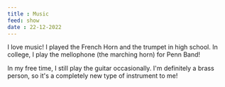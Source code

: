 ```yaml
---
title : Music
feed: show
date : 22-12-2022
---
```

I love music! I played the French Horn and the trumpet in high school. In college, I play the mellophone (the marching horn) for Penn Band!

In my free time, I still play the guitar occasionally. I'm definitely a brass person, so it's a completely new type of instrument to me!


